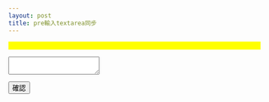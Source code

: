 ```yaml
---
layout: post
title: pre輸入textarea同步
---
```


<html>
<head>
<style>
.content{
        background:yellow;
        outline:none;}
.line{
     float:left;
     clear:both;
     background:blue;
}
    
</style>

<script  src='https://code.jquery.com/jquery-2.x-git.min.js'></script>
<script>
$('document').ready(function(){


var tx= $('#p')
var con=$('.content')

var div = new RegExp("<div>","g");
var div2 = new RegExp("</div>","g");
var br = new RegExp('<br>','g')
var o =new RegExp('&lt;','g')
var ya=new RegExp('&gt;','g')
var text7=new RegExp('&amp;','g')

$.fn.keyrun=function(e){



tx.val(con.html().replace(div,'\n').replace(div2,'').replace(br,'').replace(ya,">").replace(o,"<").replace(text7,'&'))   
       


}

con.keyup(function(e){

$.fn.keyrun(e)

})

con.keypress(function(e){

$.fn.keyrun(e)

})

con.keydown(function(e){

$.fn.keyrun(e)

})
})
</script>
</head>
<body>

<pre class="content" contenteditable="true">
</pre> 
<textarea id='p' ></textarea><br>
<button id='btn'>確認</button>
</body>
</html>
